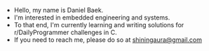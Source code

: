 - Hello, my name is Daniel Baek.  
- I'm interested in embedded engineering and systems.  
- To that end, I'm currently learning and writing solutions for r/DailyProgrammer challenges in C.  
- If you need to reach me, please do so at shiningaura@gmail.com
